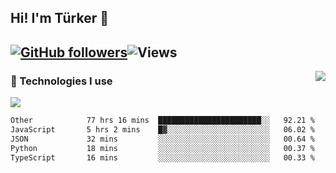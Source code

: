 <!-- ## Hi! I'm Türker 🖐️ -->
##  Hi! I'm Türker 👋
## [![GitHub followers](https://img.shields.io/github/followers/turkwr?color=333&label=Follow&logo=github&logoColor=fff&style=flat-square)](https://github.com/turkwr?tab=followers)![Views](https://visitor-badge.laobi.icu/badge?page_id=turkwr&format=true)
<a href="https://discord.com/users/162740870607536128">
 <img src="https://lanyard.cnrad.dev/api/162740870607536128?hideTimestamp=true&idleMessage=Just%20chillin'%20at%20the%20moment&bg=161a23&animated=true" align="right" />
</a>

### 🧠 Technologies I use
![](https://skillicons.dev/icons?i=js,ts,py,php,html,css,tailwind,bootstrap,nodejs,express,react,nextjs&theme=dark&perline=6)


<!--START_SECTION:waka-->

```txt
Other            77 hrs 16 mins  ███████████████████████░░   92.21 %
JavaScript       5 hrs 2 mins    █▓░░░░░░░░░░░░░░░░░░░░░░░   06.02 %
JSON             32 mins         ░░░░░░░░░░░░░░░░░░░░░░░░░   00.64 %
Python           18 mins         ░░░░░░░░░░░░░░░░░░░░░░░░░   00.37 %
TypeScript       16 mins         ░░░░░░░░░░░░░░░░░░░░░░░░░   00.33 %
```

<!--END_SECTION:waka-->
